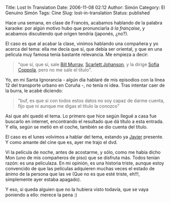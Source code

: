 Title: Lost In Translation
Date: 2006-11-08 02:12
Author: Simón
Category: El Genuino Simón
Tags: Cine
Slug: lost-in-translation
Status: published

Hace una semana, en clase de Francés, acabamos hablando de la palabra
karaoke: por algún motivo hubo que pronunciarla *à la française*, y
acabamos discutiendo qué origen tendría (japonés, ¿no?).  

El caso es que al acabar la clase, vinimos hablando una compañera y yo
acerca del tema: ella me decía que sí, que debía ser oriental, y que en
una película muy famosa tenía bastante relevancia. Me empieza a decir:  

> "que sí, que sí, sale [Bill
> Murray](http://www.imdb.com/name/nm0000195/), [Scarlett
> Johanson](http://www.imdb.com/name/nm0424060/), y la dirige [Sofia
> Coppola](http://www.imdb.com/name/nm0001068/), pero no me sale el
> título".

Yo, en mi Santa Ignorancia - algún día hablaré de mis episodios con la
línea 12 del transporte urbano en Coruña -, no tenía ni idea. Tras
intentar caer de la burra, le acabé diciendo:  

> "buf, es que si con todos estos datos no soy capaz de darme cuenta,
> fijo que ni aunque me digas el título la conozco"

Así que ahí quedó el tema. Lo primero que hice según llegué a casa fue
buscarlo en internet, encontrando el resultado que dá título a esta
entrada. Y ella, según se metió en el coche, también se dio cuenta del
título.

El caso es el lunes volvimos a hablar del tema, estando ya
[Javier](http://areutalkingtome.blogspot.com/) presente. Y como amante
del cine que es, ayer me trajo el dvd.

Vi la película de noche, antes de acostarme, y sólo, como me había dicho
Mon (uno de mis compañeros de piso) que se disfruta más. Todos tenían
razón: es una peliculaza. En mi opinión, es una historia triste, aunque
estoy convencido de que las películas adquieren muchas veces el estado
de ánimo de la persona que las ve (Que no es que esté triste, eh!!!,
simplemente ayer estaba apagado).

Y eso, si queda alguien que no la hubiera visto todavía, que se vaya
poniendo a ello: merece la pena :)
